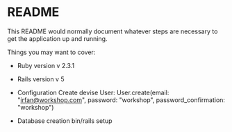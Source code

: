 # README

This README would normally document whatever steps are necessary to get the
application up and running.

Things you may want to cover:

* Ruby version
  v 2.3.1
* Rails version
  v 5 

* Configuration
  Create devise User:
    User.create(email: "irfan@workshop.com", password: "workshop", password_confirmation: "workshop")


* Database creation
  bin/rails setup

